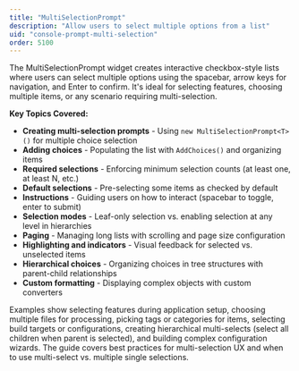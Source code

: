 ```yaml
---
title: "MultiSelectionPrompt"
description: "Allow users to select multiple options from a list"
uid: "console-prompt-multi-selection"
order: 5100
---
```


The MultiSelectionPrompt widget creates interactive checkbox-style lists where users can select multiple options using the spacebar, arrow keys for navigation, and Enter to confirm. It's ideal for selecting features, choosing multiple items, or any scenario requiring multi-selection.

**Key Topics Covered:**

* **Creating multi-selection prompts** - Using `new MultiSelectionPrompt<T>()` for multiple choice selection
* **Adding choices** - Populating the list with `AddChoices()` and organizing items
* **Required selections** - Enforcing minimum selection counts (at least one, at least N, etc.)
* **Default selections** - Pre-selecting some items as checked by default
* **Instructions** - Guiding users on how to interact (spacebar to toggle, enter to submit)
* **Selection modes** - Leaf-only selection vs. enabling selection at any level in hierarchies
* **Paging** - Managing long lists with scrolling and page size configuration
* **Highlighting and indicators** - Visual feedback for selected vs. unselected items
* **Hierarchical choices** - Organizing choices in tree structures with parent-child relationships
* **Custom formatting** - Displaying complex objects with custom converters

Examples show selecting features during application setup, choosing multiple files for processing, picking tags or categories for items, selecting build targets or configurations, creating hierarchical multi-selects (select all children when parent is selected), and building complex configuration wizards. The guide covers best practices for multi-selection UX and when to use multi-select vs. multiple single selections.
